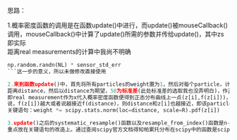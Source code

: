 思路： 

1.概率密度函数的调用是在函数update()中进行，而update()被mouseCallback()调用，mouseCallback()中计算了update()所需的参数并传给update()，其中zs即实际  
距离real measurements的计算中我尚不明确
```python
np.random.randn(NL) * sensor_std_err
```这一步的意义，所以未做修改直接使用  

2.来到函数update()中，首先将所有particles的weight置为1，然后对每个particle，计算其weight，计算方法为：对每个landmark，计算该particle与landmark间的  
距离distance，然后以distance为期望，50为标准差(此处标准差的选取我也没弄明白)，作正态分布，其中横轴为到landmark的距离，纵轴为概率密度函数的值。将z[i]  
即real measurement作为x代入概率密度函数便得到正态分布曲线上一点(z[i],f(z[i]))，由正态分布性质可知，(distance, f(distance))是曲线上最高的点，也就是  
说，f(z[i])越大或者说越接近f(distance)，则distance和z[i]也越接近，即该particle与robot越接近，所以weight也应该更高  
关键语句：weight *= scipy.stats.norm(loc=distance, scale=R).pdf(z[i])  

3.update()之后的systematic_resample()函数以及resample_from_index()函数是n-partition重采样，而weight是何种分布不影响重采样，所以后面的函数无需改造，  
重点放在关键语句的改造上。通过查阅scipy官方文档得知帕累托分布在scipy中的函数是scipy.stats.paredo

